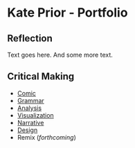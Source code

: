 # Kate Prior - Portfolio
## Reflection

Text goes here. And some more text. 

## Critical Making

- [Comic]()
- [Grammar](grammar.html)
- [Analysis]()
- [Visualization](Visualization.png)
- [Narrative](narrative.html)
- [Design](design.html)
- Remix (<i>forthcoming</i>)